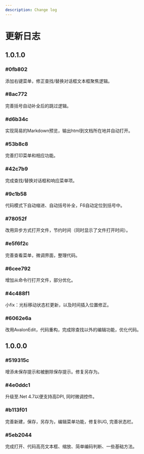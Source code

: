 ```yaml
---
description: Change log
---
```


# 更新日志

## 1.0.1.0

### \#0fb802

添加右键菜单，修正查找/替换对话框文本框聚焦逻辑。

### \#8ac772

完善括号自动补全后的跳过逻辑。

### \#d6b34c

实现简易的Markdown预览，输出html到文档所在地并自动打开。

### \#53b8c8

完善打印菜单和相应功能。

### \#42c7b9

完成查找/替换对话框和响应菜单项。

### \#9c1b58

代码模式下自动缩进、自动括号补全，F6自动定位到括号中。

### \#78052f

改用异步方式打开文件，节约时间（同时显示了文件打开时间）。

### \#e5f6f2c

完善查看菜单，微调界面，整理代码。

### \#6cee792

增加从命令行打开文件，部分优化。

### \#4c488f1

小fix：光标移动状态栏更新，以及时间插入位置修正。

### \#6062e6a

改用AvalonEdit，代码重构，完成除查找以外的编辑功能，优化代码。

## 1.0.0.0

### \#519315c

增添未保存提示和被删除保存提示。修复另存为。

### \#4e0ddc1

升级至.Net 4.7以便支持高DPI, 同时微调控件。

### \#b113f01

完善新建，保存，另存为，编辑菜单功能，修复BUG, 完善状态栏。

### \#5eb2044

完成打开、代码高亮文本框、缩放、简单编码判断、一些基础方法。




